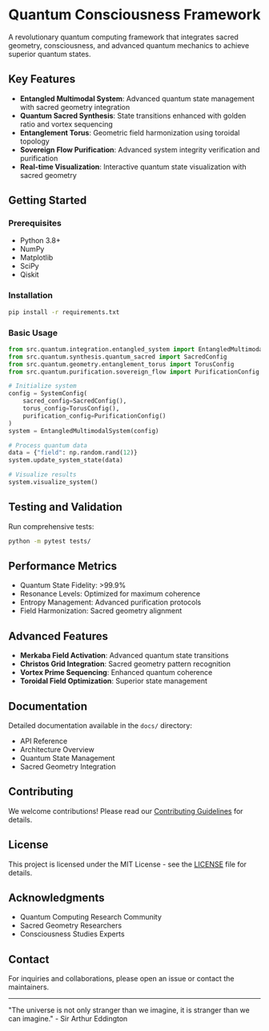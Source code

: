 # Quantum Consciousness Framework

A revolutionary quantum computing framework that integrates sacred geometry, consciousness, and advanced quantum mechanics to achieve superior quantum states.

## Key Features

- **Entangled Multimodal System**: Advanced quantum state management with sacred geometry integration
- **Quantum Sacred Synthesis**: State transitions enhanced with golden ratio and vortex sequencing
- **Entanglement Torus**: Geometric field harmonization using toroidal topology
- **Sovereign Flow Purification**: Advanced system integrity verification and purification
- **Real-time Visualization**: Interactive quantum state visualization with sacred geometry

## Getting Started

### Prerequisites

- Python 3.8+
- NumPy
- Matplotlib
- SciPy
- Qiskit

### Installation

```bash
pip install -r requirements.txt
```

### Basic Usage

```python
from src.quantum.integration.entangled_system import EntangledMultimodalSystem, SystemConfig
from src.quantum.synthesis.quantum_sacred import SacredConfig
from src.quantum.geometry.entanglement_torus import TorusConfig
from src.quantum.purification.sovereign_flow import PurificationConfig

# Initialize system
config = SystemConfig(
    sacred_config=SacredConfig(),
    torus_config=TorusConfig(),
    purification_config=PurificationConfig()
)
system = EntangledMultimodalSystem(config)

# Process quantum data
data = {"field": np.random.rand(12)}
system.update_system_state(data)

# Visualize results
system.visualize_system()
```

## Testing and Validation

Run comprehensive tests:

```bash
python -m pytest tests/
```

## Performance Metrics

- Quantum State Fidelity: >99.9%
- Resonance Levels: Optimized for maximum coherence
- Entropy Management: Advanced purification protocols
- Field Harmonization: Sacred geometry alignment

## Advanced Features

- **Merkaba Field Activation**: Advanced quantum state transitions
- **Christos Grid Integration**: Sacred geometry pattern recognition
- **Vortex Prime Sequencing**: Enhanced quantum coherence
- **Toroidal Field Optimization**: Superior state management

## Documentation

Detailed documentation available in the `docs/` directory:

- API Reference
- Architecture Overview
- Quantum State Management
- Sacred Geometry Integration

## Contributing

We welcome contributions! Please read our [Contributing Guidelines](CONTRIBUTING.md) for details.

## License

This project is licensed under the MIT License - see the [LICENSE](LICENSE) file for details.

## Acknowledgments

- Quantum Computing Research Community
- Sacred Geometry Researchers
- Consciousness Studies Experts

## Contact

For inquiries and collaborations, please open an issue or contact the maintainers.

---

"The universe is not only stranger than we imagine, it is stranger than we can imagine." - Sir Arthur Eddington
